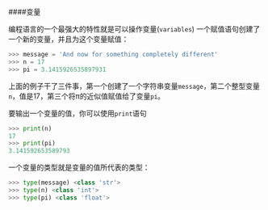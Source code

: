 ####变量

编程语言的一个最强大的特性就是可以操作变量(`variables`)
一个赋值语句创建了一个新的变量，并且为这个变量赋值：
```python
>>> message = 'And now for something completely different'
>>> n = 17
>>> pi = 3.1415926535897931
```
上面的例子干了三件事，第一个创建了一个字符串变量`message`，第二个整型变量`n`，值是17，第三个将π的近似值赋值给了变量`pi`。

要输出一个变量的值，你可以使用`print`语句
```python
>>> print(n)
17
>>> print(pi)
3.141592653589793
```
一个变量的类型就是变量的值所代表的类型：
```python
>>> type(message) <class 'str'>
>>> type(n) <class 'int'>
>>> type(pi) <class 'float'>
```


